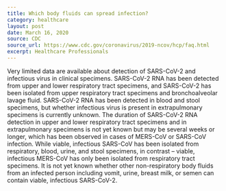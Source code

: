 ```yaml
---
title: Which body fluids can spread infection?
category: healthcare
layout: post
date: March 16, 2020
source: CDC
source_url: https://www.cdc.gov/coronavirus/2019-ncov/hcp/faq.html
excerpt: Healthcare Professionals
---
```


Very limited data are available about detection of SARS-CoV-2 and infectious virus in clinical specimens. SARS-CoV-2 RNA has been detected from upper and lower respiratory tract specimens, and SARS-CoV-2 has been isolated from upper respiratory tract specimens and bronchoalveolar lavage fluid. SARS-CoV-2 RNA has been detected in blood and stool specimens, but whether infectious virus is present in extrapulmonary specimens is currently unknown. The duration of SARS-CoV-2 RNA detection in upper and lower respiratory tract specimens and in extrapulmonary specimens is not yet known but may be several weeks or longer, which has been observed in cases of MERS-CoV or SARS-CoV infection. While viable, infectious SARS-CoV has been isolated from respiratory, blood, urine, and stool specimens, in contrast – viable, infectious MERS-CoV has only been isolated from respiratory tract specimens. It is not yet known whether other non-respiratory body fluids from an infected person including vomit, urine, breast milk, or semen can contain viable, infectious SARS-CoV-2.
